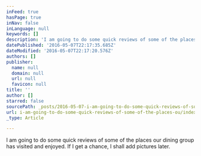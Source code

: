 ```yaml
---
inFeed: true
hasPage: true
inNav: false
inLanguage: null
keywords: []
description: 'I am going to do some quick reviews of some of the places our dining group has visited and enjoyed. If I get a chance, I shall add pictures later.'
datePublished: '2016-05-07T22:17:35.685Z'
dateModified: '2016-05-07T22:17:20.576Z'
authors: []
publisher:
  name: null
  domain: null
  url: null
  favicon: null
title: ''
author: []
starred: false
sourcePath: _posts/2016-05-07-i-am-going-to-do-some-quick-reviews-of-some-of-the-places-ou.md
url: i-am-going-to-do-some-quick-reviews-of-some-of-the-places-ou/index.html
_type: Article

---
```

I am going to do some quick reviews of some of the places our dining group has visited and enjoyed. If I get a chance, I shall add pictures later.